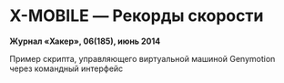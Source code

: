 # X-MOBILE — Рекорды скорости

**Журнал «Хакер», 06(185), июнь 2014**

Пример скрипта, управляющего виртуальной машиной Genymotion через командный интерфейс